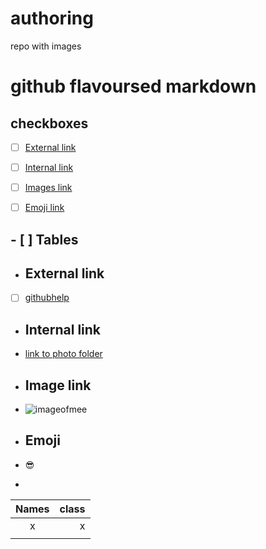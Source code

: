 # authoring
repo with images 
# github flavoursed markdown
## checkboxes
- [ ] [External link](#External_Link) 
- [ ] [Internal link](#Internal_Link)
- [ ] [Images link](#Images_Link)
- [ ] [Emoji link](#Emoji_Link)


## - [ ] Tables


- ## <a name="External_Link">External link</a> 
- [ ] [githubhelp](https://support.github.com/)

- ## <a name="Internal_Link">Internal link</a> 
- [link to photo folder](https://github.com/Laurazig/authoring/tree/main/Pictures)

- ## <a name="Image_Link">Image link</a> 
- ![imageofmee](https://github.com/Laurazig/authoring/blob/main/Pictures/me.jpeg)

- ## <a name="Emoji">Emoji</a> 
- :sunglasses:
- 
| Names | class |
|:-----:|------:|
|   x   |    x  |
|     |     |
